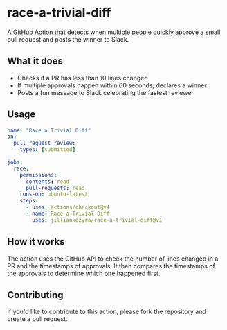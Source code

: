 # race-a-trivial-diff

A GitHub Action that detects when multiple people quickly approve a small pull request and posts the winner to Slack.

## What it does

- Checks if a PR has less than 10 lines changed
- If multiple approvals happen within 60 seconds, declares a winner
- Posts a fun message to Slack celebrating the fastest reviewer

## Usage

```yaml
name: "Race a Trivial Diff"
on:
  pull_request_review:
    types: [submitted]

jobs:
  race:
    permissions:
      contents: read
      pull-requests: read
    runs-on: ubuntu-latest
    steps:
      - uses: actions/checkout@v4
      - name: Race a Trivial Diff
        uses: jilliankozyra/race-a-trivial-diff@v1
```

## How it works

The action uses the GitHub API to check the number of lines changed in a PR and the timestamps of approvals. It then compares the timestamps of the approvals to determine which one happened first.

## Contributing

If you'd like to contribute to this action, please fork the repository and create a pull request.
